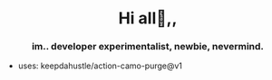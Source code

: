 <h1 align="center">Hi all👋,,</h1>
<h3 align="center">im.. developer experimentalist, newbie, nevermind.</h3>

- uses: keepdahustle/action-camo-purge@v1
